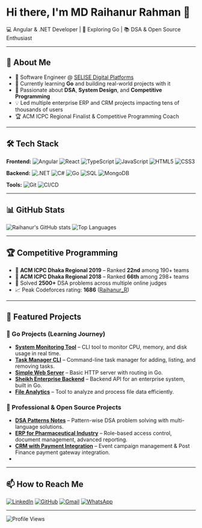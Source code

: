 # Hi there, I'm MD Raihanur Rahman 👋

💻 Angular & .NET Developer | 🐹 Exploring Go | 📚 DSA & Open Source Enthusiast  

---

## 🚀 About Me
- 💼 Software Engineer @ [SELISE Digital Platforms](https://www.sdp.com/)
- 🌱 Currently learning **Go** and building real-world projects with it
- 🧠 Passionate about **DSA**, **System Design**, and **Competitive Programming**
- 💡 Led multiple enterprise ERP and CRM projects impacting tens of thousands of users
- 🏆 ACM ICPC Regional Finalist & Competitive Programming Coach

---

## 🛠 Tech Stack

**Frontend:**
![Angular](https://img.shields.io/badge/-Angular-DD0031?logo=angular&logoColor=white)
![React](https://img.shields.io/badge/-React-61DAFB?logo=react&logoColor=black)
![TypeScript](https://img.shields.io/badge/-TypeScript-3178C6?logo=typescript&logoColor=white)
![JavaScript](https://img.shields.io/badge/-JavaScript-F7DF1E?logo=javascript&logoColor=black)
![HTML5](https://img.shields.io/badge/-HTML5-E34F26?logo=html5&logoColor=white)
![CSS3](https://img.shields.io/badge/-CSS3-1572B6?logo=css3&logoColor=white)

**Backend:**
![.NET](https://img.shields.io/badge/-.NET-512BD4?logo=dotnet&logoColor=white)
![C#](https://img.shields.io/badge/-C%23-239120?logo=c-sharp&logoColor=white)
![Go](https://img.shields.io/badge/-Go-00ADD8?logo=go&logoColor=white)
![SQL](https://img.shields.io/badge/-SQL-003B57?logo=postgresql&logoColor=white)
![MongoDB](https://img.shields.io/badge/-MongoDB-47A248?logo=mongodb&logoColor=white)

**Tools:**
![Git](https://img.shields.io/badge/-Git-F05032?logo=git&logoColor=white)
![CI/CD](https://img.shields.io/badge/-CI%2FCD-4285F4?logo=githubactions&logoColor=white)

---

## 📊 GitHub Stats

![Raihanur's GitHub stats](https://github-readme-stats.vercel.app/api?username=RaihanurRahman2022&show_icons=true&theme=radical)
![Top Languages](https://github-readme-stats.vercel.app/api/top-langs/?username=RaihanurRahman2022&layout=compact&theme=radical)

---

## 🏆 Competitive Programming
- 🥇 **ACM ICPC Dhaka Regional 2019** – Ranked **22nd** among 190+ teams
- 🥈 **ACM ICPC Dhaka Regional 2018** – Ranked **66th** among 298+ teams
- 💪 Solved **2500+** DSA problems across multiple online judges
- 📈 Peak Codeforces rating: **1686** ([Raihanur_R](https://codeforces.com/profile/Raihanur_R))

---

## 🌟 Featured Projects

### 🐹 Go Projects (Learning Journey)
- [**System Monitoring Tool**](https://github.com/RaihanurRahman2022/system-monitoring-tool) – CLI tool to monitor CPU, memory, and disk usage in real time.
- [**Task Manager CLI**](https://github.com/RaihanurRahman2022/task-manager-cli) – Command-line task manager for adding, listing, and removing tasks.
- [**Simple Web Server**](https://github.com/RaihanurRahman2022/simple-web-server) – Basic HTTP server with routing in Go.
- [**Sheikh Enterprise Backend**](https://github.com/RaihanurRahman2022/Sheikh-Enterprise-Backend) – Backend API for an enterprise system, built in Go.
- [**File Analytics**](https://github.com/RaihanurRahman2022/file-analytics) – Tool to analyze and process file data efficiently.

### 💼 Professional & Open Source Projects
- [**DSA Patterns Notes**](https://github.com/RaihanurRahman2022/dsa-notes) – Pattern-wise DSA problem solving with multi-language solutions.
- [**ERP for Pharmaceutical Industry**](https://www.deltagroup.cloud/) – Role-based access control, document management, advanced reporting.
- [**CRM with Payment Integration**](https://my.sko.ch/) – Event campaign management & Post Finance payment gateway integration.
- 
---

## 📫 How to Reach Me
[![LinkedIn](https://img.shields.io/badge/-LinkedIn-0A66C2?logo=linkedin&logoColor=white)](https://www.linkedin.com/in/raihanur/)
[![GitHub](https://img.shields.io/badge/-GitHub-181717?logo=github&logoColor=white)](https://github.com/RaihanurRahman2022)
[![Gmail](https://img.shields.io/badge/-Email-D14836?logo=gmail&logoColor=white)](mailto:raihanur.rahman.2022@gmail.com)
[![WhatsApp](https://img.shields.io/badge/WhatsApp-25D366?logo=whatsapp&logoColor=white)](https://wa.me/8801881898980)

---

![Profile Views](https://komarev.com/ghpvc/?username=RaihanurRahman2022&color=blue)

